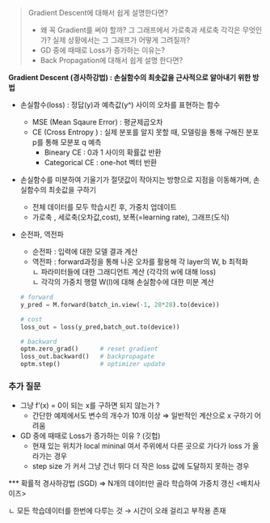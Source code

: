 > Gradient Descent에 대해서 쉽게 설명한다면?
> 
> - 왜 꼭 Gradient를 써야 할까? 그 그래프에서 가로축과 세로축 각각은 무엇인가? 실제 상황에서는 그 그래프가 어떻게 그려질까?
> - GD 중에 때때로 Loss가 증가하는 이유는?
> - Back Propagation에 대해서 쉽게 설명 한다면?

**Gradient Descent (경사하강법) : 손실함수의 최솟값을 근사적으로 알아내기 위한 방법**

- 손실함수(loss) : 정답(y)과 예측값(y^) 사이의 오차를 표현하는 함수
    - MSE (Mean Sqaure Error) : 평균제곱오차
    - CE (Cross Entropy ) : 실제 분포를 알지 못할 때, 모델링을 통해 구해진 분포 p를 통해 모분포 q 예측
        - Bineary CE :  0과 1 사이의 확률값 반환
        - Categorical CE : one-hot 벡터 반환
    
- 손실함수를 미분하여 기울기가 절댓값이 작아지는 방향으로 지점을 이동해가며, 손실함수의 최솟값을 구하기
    - 전체 데이터를 모두 학습시킨 후, 가중치 업데이트
    - 가로축 , 세로축(오차값,cost), 보폭(=learning rate), 그래프(도식)
        
- 순전파, 역전파
    - 순전파 : 입력에 대한 모델 결과 계산
    - 역전파 :  forward과정을 통해 나온 오차를 활용해 각 layer의 W, b 최적화        
        ㄴ 파라미터들에 대한 그래디언트 계산 (각각의 w에 대해 loss)        
        ㄴ 각각의 가중치 행렬 W(l)에 대해 손실함수에 대한 미분 계산
        
    ```python
    # forward 
    y_pred = M.forward(batch_in.view(-1, 28*28).to(device))
    
    # cost
    loss_out = loss(y_pred,batch_out.to(device))
    
    # backward
    optm.zero_grad()      # reset gradient 
    loss_out.backward()   # backpropagate 
    optm.step()           # optimizer update
    
    ```
    
### 추가 질문

- 그냥 f’(x) = 0이 되는 x를 구하면 되지 않는가 ?
    - 간단한 예제에서도 변수의 개수가 10개 이상 ⇒ 일반적인 계산으로 x 구하기 어려움
- GD 중에 때때로 Loss가 증가하는 이유 ? (깃헙)
    - 현재 있는 위치가 local mininal 여서 주위에서 다른 곳으로 가다가 loss 가 올라가는 경우
    - step size 가 커서 그냥 건너 뛰다 더 작은 loss 값에 도달하지 못하는 경우



*** 확률적 경사하강법 (SGD) ⇒ N개의 데이터만 골라 학습하여 가중치 갱신 <배치사이즈>

ㄴ 모든 학습데이터를 한번에 다루는 것 → 시간이 오래 걸리고 부작용 존재
